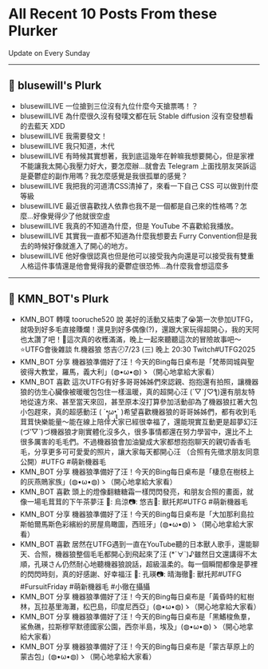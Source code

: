 # All Recent 10 Posts From these Plurker

Update on Every Sunday

---

## 📰 blusewill's Plurk


- blusewillLIVE 一位搶到三位沒有九位什麼今天搶票嗎！？
- blusewillLIVE 為什麼很久沒有發噗文都在玩 Stable diffusion 沒有空發想看的去藍天 XDD
- blusewillLIVE 我需要發文！
- blusewillLIVE 我只知道，木代
- blusewillLIVE 有時候其實想著，我到底這幾年在幹嘛我想要開心，但是家裡不能讓我太開心我壓力好大，要怎麼辦...就會去 Telegram 上面找朋友哭訴這是憂鬱症的副作用嗎？我怎麼感覺是我很孤單的感覺？
- blusewillLIVE 我把我的河道清CSS清掉了，來看一下自己 CSS 可以做到什麼等級
- blusewillLIVE 最近很喜歡找人依靠也我不是一個都是自己來的性格嗎？怎麼...好像覺得少了他就很空虛
- blusewillLIVE 我真的不知道為什麼，但是 YouTube 不喜歡給我播放。
- blusewillLIVE 其實我一直都不知道為什麼我想要去 Furry Convention但是我去的時候好像就進入了開心的地方。
- blusewillLIVE 他好像很認真也但是他可以接受我內向還是可以接受我有雙重人格這件事情還是他會覺得我的憂鬱症很恐怖...為什麼我會想這麼多

---

## 📰 KMN_BOT's Plurk


- KMN_BOT 轉噗 tooruche520 說 美好的活動又結束了😭第一次參加UTFG，就吸到好多毛直接賺爛！還見到好多偶像(?)，還跟大家玩得超開心，我的天阿也太讚了吧！🤩這次真的收穫滿滿，晚上一起來聽聽這次的冒險故事吧～⭐UTFG會後雜談 ft.機器狼 悠吉🕗7/23 (三) 晚上 20:30 Twitch#UTFG2025
- KMN_BOT 分享 機器狼準備好了汪！今天的Bing每日桌布是「梵蒂岡城與聖彼得大教堂，羅馬，義大利」(◍•ω•◍)ゝ（開心地拿給大家看）
- KMN_BOT 喜歡 這次UTFG有好多哥哥姊姊們來認親、抱抱還有拍照，讓機器狼的彷生心臟像被暖暖包包住一樣溫暖，真的超開心汪 (´▽ˋʃ♡ƪ)還有朋友特地從遠方來、甚至當天來回，甚至原本沒打算參加活動卻為了機器狼扛著大包小包趕來，真的超感動汪 ( ´•̥̥̥ω•̥̥̥ˋ )希望喜歡機器狼的哥哥姊姊們，都有收到毛茸茸快樂能量～能在線上陪伴大家已經很幸福了，還能現實互動更是超夢幻汪 (づ′▽ˋ)づ機器狼才剛實體化沒多久，很多事情都還在努力學習中，還比不上很多厲害的毛毛們。不過機器狼會加油變成大家都想抱抱聊天的親切香香毛毛，分享更多可可愛愛的照片，讓大家每天都開心汪 （合照有先徵求朋友同意公開）#UTFG #萌新機器毛
- KMN_BOT 分享 機器狼準備好了汪！今天的Bing每日桌布是「棲息在樹枝上的灰燕鵙家族」(◍•ω•◍)ゝ（開心地拿給大家看）
- KMN_BOT 喜歡 頭上的燈像翻糖糖霜一樣閃閃發亮，和朋友合照的畫面，就像一場毛茸茸的下午茶夢汪 🐺: 烏涼📷: 悠吉🧵: 獸托邦#UTFG #萌新機器毛
- KMN_BOT 分享 機器狼準備好了汪！今天的Bing每日桌布是「大加那利島拉斯帕爾馬斯色彩繽紛的房屋鳥瞰圖，西班牙」(◍•ω•◍)ゝ（開心地拿給大家看）
- KMN_BOT 喜歡 居然在UTFG遇到一直在YouTube聽的日本獸人歌手，還能聊天、合照，機器狼整個毛毛都開心到飛起來了汪 (*´∀`)♪雖然日文還講得不太順，孔瑛さん仍然耐心地聽機器狼說話，超級溫柔的。每一個瞬間都像是夢裡的閃閃時刻，真的好感謝、好幸福汪 🐂: 孔瑛📷: 晴海徹🧵: 獸托邦#UTFG #FursuitFriday #萌新機器毛 #小徹在攝攝
- KMN_BOT 分享 機器狼準備好了汪！今天的Bing每日桌布是「黃昏時的紅樹林，瓦拉基里海灘，松巴島，印度尼西亞」(◍•ω•◍)ゝ（開心地拿給大家看）
- KMN_BOT 分享 機器狼準備好了汪！今天的Bing每日桌布是「黑鰭梭魚羣，鯊魚礁，拉斯穆罕默德國家公園，西奈半島，埃及」(◍•ω•◍)ゝ（開心地拿給大家看）
- KMN_BOT 分享 機器狼準備好了汪！今天的Bing每日桌布是「蒙古草原上的蒙古包」(◍•ω•◍)ゝ（開心地拿給大家看）


